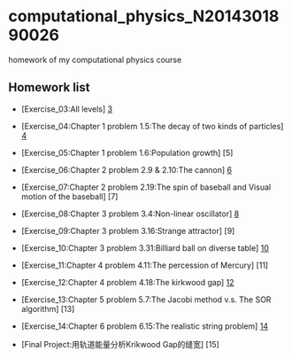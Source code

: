 # computational_physics_N2014301890026
homework of my computational physics course

## Homework list

* [Exercise_03:All levels] [3]
* [Exercise_04:Chapter 1 problem 1.5:The decay of two kinds of particles] [4]
* [Exercise_05:Chapter 1 problem 1.6:Population growth] [5]
* [Exercise_06:Chapter 2 problem 2.9 & 2.10:The cannon] [6]
* [Exercise_07:Chapter 2 problem 2.19:The spin of baseball and Visual motion of the baseball] [7]
* [Exercise_08:Chapter 3 problem 3.4:Non-linear oscillator] [8]
* [Exercise_09:Chapter 3 problem 3.16:Strange attractor] [9]
* [Exercise_10:Chapter 3 problem 3.31:Billiard ball on diverse table] [10]
* [Exercise_11:Chapter 4 problem 4.11:The percession of Mercury] [11]
* [Exercise_12:Chapter 4 problem 4.18:The kirkwood gap] [12]
* [Exercise_13:Chapter 5 problem 5.7:The Jacobi method v.s. The SOR algorithm] [13]
* [Exercise_14:Chapter 6 problem 6.15:The realistic string problem] [14]
* [Final Project:用轨道能量分析Krikwood Gap的缝宽] [15]

    [3]: https://www.zybuluo.com/mdeditor#503126
    [4]:
    [5]:
    [6]:
    [7]:
    [8]:
    [9]:
    [10]:
    [11]:
    [12]:
    [13]:
    [14]:
    [15]:

